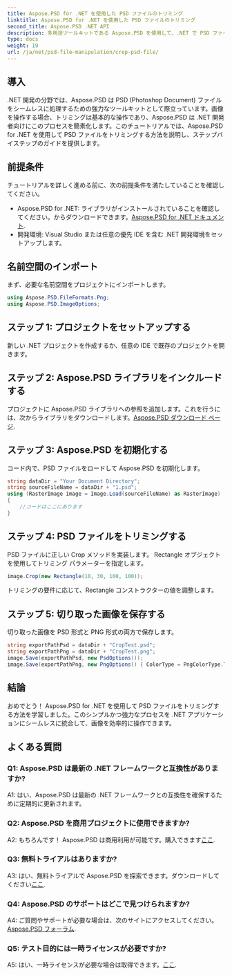 ```yaml
---
title: Aspose.PSD for .NET を使用した PSD ファイルのトリミング
linktitle: Aspose.PSD for .NET を使用した PSD ファイルのトリミング
second_title: Aspose.PSD .NET API
description: 多用途ツールキットである Aspose.PSD を使用して、.NET で PSD ファイルをトリミングする技術を探索してください。画像操作ゲームを簡単にレベルアップさせます。
type: docs
weight: 19
url: /ja/net/psd-file-manipulation/crop-psd-file/
---
```

## 導入
.NET 開発の分野では、Aspose.PSD は PSD (Photoshop Document) ファイルをシームレスに処理するための強力なツールキットとして際立っています。画像を操作する場合、トリミングは基本的な操作であり、Aspose.PSD は .NET 開発者向けにこのプロセスを簡素化します。このチュートリアルでは、Aspose.PSD for .NET を使用して PSD ファイルをトリミングする方法を説明し、ステップバイステップのガイドを提供します。
## 前提条件
チュートリアルを詳しく進める前に、次の前提条件を満たしていることを確認してください。
-  Aspose.PSD for .NET: ライブラリがインストールされていることを確認してください。からダウンロードできます。[Aspose.PSD for .NET ドキュメント](https://reference.aspose.com/psd/net/).
- 開発環境: Visual Studio または任意の優先 IDE を含む .NET 開発環境をセットアップします。
## 名前空間のインポート
まず、必要な名前空間をプロジェクトにインポートします。
```csharp
using Aspose.PSD.FileFormats.Png;
using Aspose.PSD.ImageOptions;
```
## ステップ 1: プロジェクトをセットアップする
新しい .NET プロジェクトを作成するか、任意の IDE で既存のプロジェクトを開きます。
## ステップ 2: Aspose.PSD ライブラリをインクルードする
プロジェクトに Aspose.PSD ライブラリへの参照を追加します。これを行うには、次からライブラリをダウンロードします。[Aspose.PSD ダウンロード ページ](https://releases.aspose.com/psd/net/).
## ステップ 3: Aspose.PSD を初期化する
コード内で、PSD ファイルをロードして Aspose.PSD を初期化します。
```csharp
string dataDir = "Your Document Directory";
string sourceFileName = dataDir + "1.psd";
using (RasterImage image = Image.Load(sourceFileName) as RasterImage)
{
    //コードはここにあります
}
```
## ステップ 4: PSD ファイルをトリミングする
PSD ファイルに正しい Crop メソッドを実装します。 Rectangle オブジェクトを使用してトリミング パラメーターを指定します。
```csharp
image.Crop(new Rectangle(10, 30, 100, 100));
```
トリミングの要件に応じて、Rectangle コンストラクターの値を調整します。
## ステップ 5: 切り取った画像を保存する
切り取った画像を PSD 形式と PNG 形式の両方で保存します。
```csharp
string exportPathPsd = dataDir + "CropTest.psd";
string exportPathPng = dataDir + "CropTest.png";
image.Save(exportPathPsd, new PsdOptions());
image.Save(exportPathPng, new PngOptions() { ColorType = PngColorType.TruecolorWithAlpha });
```
## 結論

おめでとう！ Aspose.PSD for .NET を使用して PSD ファイルをトリミングする方法を学習しました。このシンプルかつ強力なプロセスを .NET アプリケーションにシームレスに統合して、画像を効率的に操作できます。

## よくある質問

### Q1: Aspose.PSD は最新の .NET フレームワークと互換性がありますか?

A1: はい、Aspose.PSD は最新の .NET フレームワークとの互換性を確保するために定期的に更新されます。

### Q2: Aspose.PSD を商用プロジェクトに使用できますか?

 A2: もちろんです！ Aspose.PSD は商用利用が可能です。購入できます[ここ](https://purchase.aspose.com/buy).

### Q3: 無料トライアルはありますか?

A3: はい、無料トライアルで Aspose.PSD を探索できます。ダウンロードしてください[ここ](https://releases.aspose.com/).

### Q4: Aspose.PSD のサポートはどこで見つけられますか?

 A4: ご質問やサポートが必要な場合は、次のサイトにアクセスしてください。[Aspose.PSD フォーラム](https://forum.aspose.com/c/psd/34).

### Q5: テスト目的には一時ライセンスが必要ですか?

 A5: はい、一時ライセンスが必要な場合は取得できます。[ここ](https://purchase.aspose.com/temporary-license/).
